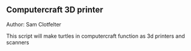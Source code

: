 Computercraft 3D printer
------------------------

Author:
Sam Clotfelter

This script will make turtles in computercraft function as 3d printers and scanners

